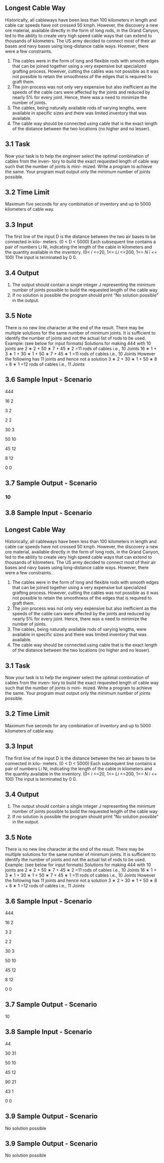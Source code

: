 
## Longest Cable Way

Historically, all cableways have been less than 100 kilometers in length and cable car speeds
have not crossed 50 kmph. However, the discovery a new ore material, available directly in the
form of long rods, in the Grand Canyon, led to the ability to create very high speed cable ways
that can extend to thousands of kilometers. The US army decided to connect most of their air
bases and navy bases using long-distance cable ways. However, there were a few constraints.

1. The cables were in the form of long and flexible rods with smooth edges that can be joined
    together using a very expensive but specialized grafting process. However, cutting the
    cables was not possible as it was not possible to retain the smoothness of the edges that
    is required to graft them.
2. The join process was not only very expensive but also inefficient as the speeds of the cable
    cars were affected by the joints and reduced by nearly 5% for every joint. Hence, there was
    a need to minimize the number of joints.
3. The cables, being naturally available rods of varying lengths, were available in specific
    sizes and there was limited inventory that was available.
4. The cable way should be connected using cable that is the exact length of the distance
    between the two locations (no higher and no lesser).

## 3.1 Task

Now your task is to help the engineer select the optimal combination of cables from the inven-
tory to build the exact requested length of cable way such that the number of joints is mini-
mized. Write a program to achieve the same. Your program must output only the minimum
number of joints possible.


## 3.2 Time Limit

Maximum five seconds for any combination of inventory and up to 5000 kilometers of cable
way.

## 3.3 Input

The first line of the input D is the distance between the two air bases to be connected in kilo-
meters. (0 < D < 5000)
Each subsequent line contains a pair of numbers Li Ni, indicating the length of the cable in
kilometers and the quantity available in the inventory. (0< _i_ <=20, 1<= _Li_ <=200, 1<= _N i_ <=
100)
The input is terminated by 0 0.

## 3.4 Output

1. The output should contain a single integer J representing the minimum number of joints
    possible to build the requested length of the cable way
2. If no solution is possible the program should print “No solution possible” in the output.

## 3.5 Note

There is no new line character at the end of the result. There may be multiple solutions for the
same number of minimum joints.
It is sufficient to identify the number of joints and not the actual list of rods to be used.
Example: (see below for input formats)
Solutions for making 444 with 10 joints are
2 ∗ 2 + 50 ∗ 7 + 45 ∗ 2 =11 rods of cables i.e., 10 Joints
16 ∗ 1 + 3 ∗ 1 + 30 ∗ 1 + 50 ∗ 7 + 45 ∗ 1 =11 rods of cables i.e., 10 Joints
However the following has 11 joints and hence not a solution
3 ∗ 2 + 30 ∗ 1 + 50 ∗ 8 + 8 ∗ 1 =12 rods of cables i.e., 11 Joints

## 3.6 Sample Input - Scenario

444

16 2

3 2

2 2

30 3

50 10

45 12

8 12

0 0


## 3.7 Sample Output - Scenario

### 10

## 3.8 Sample Input - Scenario

## Longest Cable Way

Historically, all cableways have been less than 100 kilometers in length and cable car speeds
have not crossed 50 kmph. However, the discovery a new ore material, available directly in the
form of long rods, in the Grand Canyon, led to the ability to create very high speed cable ways
that can extend to thousands of kilometers. The US army decided to connect most of their air
bases and navy bases using long-distance cable ways. However, there were a few constraints.

1. The cables were in the form of long and flexible rods with smooth edges that can be joined
    together using a very expensive but specialized grafting process. However, cutting the
    cables was not possible as it was not possible to retain the smoothness of the edges that
    is required to graft them.
2. The join process was not only very expensive but also inefficient as the speeds of the cable
    cars were affected by the joints and reduced by nearly 5% for every joint. Hence, there was
    a need to minimize the number of joints.
3. The cables, being naturally available rods of varying lengths, were available in specific
    sizes and there was limited inventory that was available.
4. The cable way should be connected using cable that is the exact length of the distance
    between the two locations (no higher and no lesser).

## 3.1 Task

Now your task is to help the engineer select the optimal combination of cables from the inven-
tory to build the exact requested length of cable way such that the number of joints is mini-
mized. Write a program to achieve the same. Your program must output only the minimum
number of joints possible.


## 3.2 Time Limit

Maximum five seconds for any combination of inventory and up to 5000 kilometers of cable
way.

## 3.3 Input

The first line of the input D is the distance between the two air bases to be connected in kilo-
meters. (0 < D < 5000)
Each subsequent line contains a pair of numbers Li Ni, indicating the length of the cable in
kilometers and the quantity available in the inventory. (0< _i_ <=20, 1<= _Li_ <=200, 1<= _N i_ <=
100)
The input is terminated by 0 0.

## 3.4 Output

1. The output should contain a single integer J representing the minimum number of joints
    possible to build the requested length of the cable way
2. If no solution is possible the program should print “No solution possible” in the output.

## 3.5 Note

There is no new line character at the end of the result. There may be multiple solutions for the
same number of minimum joints.
It is sufficient to identify the number of joints and not the actual list of rods to be used.
Example: (see below for input formats)
Solutions for making 444 with 10 joints are
2 ∗ 2 + 50 ∗ 7 + 45 ∗ 2 =11 rods of cables i.e., 10 Joints
16 ∗ 1 + 3 ∗ 1 + 30 ∗ 1 + 50 ∗ 7 + 45 ∗ 1 =11 rods of cables i.e., 10 Joints
However the following has 11 joints and hence not a solution
3 ∗ 2 + 30 ∗ 1 + 50 ∗ 8 + 8 ∗ 1 =12 rods of cables i.e., 11 Joints

## 3.6 Sample Input - Scenario

444

16 2

3 2

2 2

30 3

50 10

45 12

8 12

0 0


## 3.7 Sample Output - Scenario

10

## 3.8 Sample Input - Scenario

44

30 31

50 10

45 12

90 21

43 1

0 0

## 3.9 Sample Output - Scenario

No solution possible

## 3.9 Sample Output - Scenario

No solution possible
